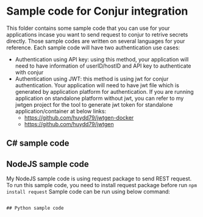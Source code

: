 # Sample code for Conjur integration
This folder contains some sample code that you can use for your applications incase you want to send request to conjur to retrive secrets directly. Those sample codes are written on several languages for your reference.
Each sample code will have two authentication use cases:
- Authentication using API key: using this method, your application will need to have information of userID/hostID and API key to authenticate with conjur
- Authentication using JWT: this method is using jwt for conjur authentication. Your application will need to have jwt file which is generated by application platform for authentication. If you are running application on standalone platform without jwt, you can refer to my jwtgen project for the tool to generate jwt token for standalone application/container at below links:
  - https://github.com/huydd79/jwtgen-docker
  - https://github.com/huydd79/jwtgen

## C# sample code

## NodeJS sample code
My NodeJS sample code is using request package to send REST request. To run this sample code, you need to install request package before run
```npm install request```
Sample code can be run using below command:
```node <sample_code_file.js>

## Python sample code
